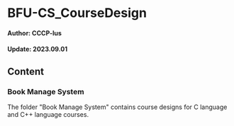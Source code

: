 # BFU-CS_CourseDesign
#### Author: CCCP-lus
#### Update: 2023.09.01

## Content
### Book Manage System
The folder "Book Manage System" contains course designs for C language and C++ language courses.
